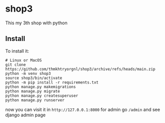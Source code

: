 # shop3
This my 3th shop with python

## Install

To install it:
```
# Linux or MacOS
git clone https://github.com/thmkhtryorgnl/shop3/archive/refs/heads/main.zip
python -m venv shop3
source shop3/bin/activate
python -m pip install -r requirements.txt
python manage.py makemigrations
python manage.py migrate
python manage.py createsuperuser
python manage.py runserver
```
now you can visit it in `http://127.0.0.1:8000`
for admin go `/admin` and see django admin page
